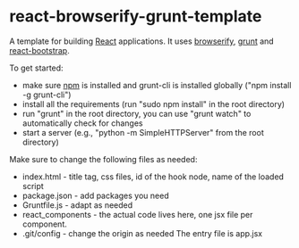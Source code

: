 # react-browserify-grunt-template

A template for building [React](http://facebook.github.io/react/) applications.
It uses [browserify](https://github.com/substack/node-browserify), [grunt](https://github.com/gruntjs/grunt) and
[react-bootstrap](https://react-bootstrap.github.io/).

To get started:
* make sure [npm](https://www.npmjs.com/) is installed and grunt-cli is installed globally
("npm install -g grunt-cli")
* install all the requirements (run "sudo npm install" in the root directory)
* run "grunt" in the root directory, you can use "grunt watch" to automatically
check for changes
* start a server (e.g., "python -m SimpleHTTPServer" from the root directory)

Make sure to change the following files as needed:
* index.html - title tag, css files, id of the hook node, name of the loaded
script
* package.json - add packages you need
* Gruntfile.js - adapt as needed
* react_components - the actual code lives here, one jsx file per component.
* .git/config - change the origin as needed
The entry file is app.jsx
